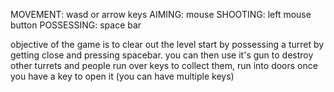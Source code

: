 MOVEMENT:
wasd or arrow keys
AIMING:
mouse
SHOOTING:
left mouse button
POSSESSING:
space bar

objective of the game is to clear out the level
start by possessing a turret by getting close and pressing spacebar.
you can then use it's gun to destroy other turrets and people
run over keys to collect them, run into doors once you have a key to open it (you can have multiple keys)